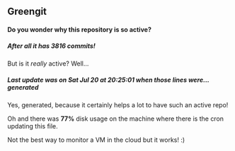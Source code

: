 ## Greengit

#### Do you wonder why this repository is so active?

##### After all it has 3816 commits!

But is it *really* active? Well...

##### Last update was on Sat Jul 20 at 20:25:01 when those lines were... generated

Yes, generated, because it certainly helps a lot to have such an active repo!

Oh and there was **77%** disk usage on the machine
where there is the cron updating this file.

Not the best way to monitor a VM in the cloud but it works! :)
